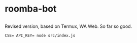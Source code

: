 # roomba-bot

##
Revised version, based on Termux, WA Web. So far so good.


`CSE= API_KEY= node src/index.js`